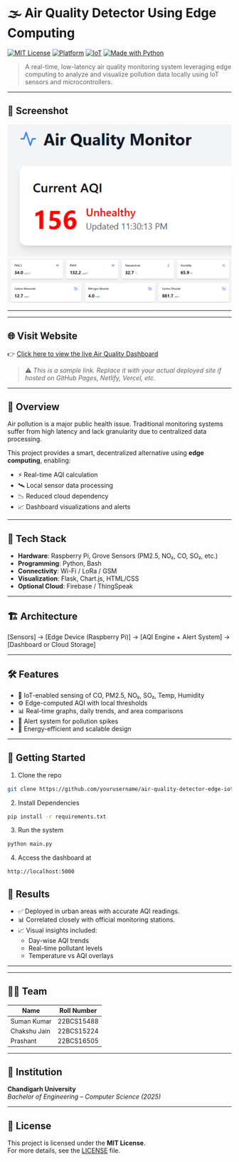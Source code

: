 
# 🌫️ Air Quality Detector Using Edge Computing

[![MIT License](https://img.shields.io/badge/license-MIT-green.svg)](LICENSE)
[![Platform](https://img.shields.io/badge/platform-RaspberryPi-orange.svg)](#)
[![IoT](https://img.shields.io/badge/IoT-enabled-blue.svg)](#)
[![Made with Python](https://img.shields.io/badge/Made%20with-Python-blue.svg)](#)

> A real-time, low-latency air quality monitoring system leveraging edge computing to analyze and visualize pollution data locally using IoT sensors and microcontrollers.

---

## 📸 Screenshot

<img src="photo1.png" alt="Dashboard View" width="700"/>
<img src="photo2.png" alt="Dashboard View" width="700"/>

---

---

## 🌐 Visit Website

👉 [Click here to view the live Air Quality Dashboard](https://jazzy-pithivier-dc198f.netlify.app/)

> ⚠️ *This is a sample link. Replace it with your actual deployed site if hosted on GitHub Pages, Netlify, Vercel, etc.*

---


## 📌 Overview

Air pollution is a major public health issue. Traditional monitoring systems suffer from high latency and lack granularity due to centralized data processing.

This project provides a smart, decentralized alternative using **edge computing**, enabling:
- ⚡ Real-time AQI calculation
- 🛰️ Local sensor data processing
- 📉 Reduced cloud dependency
- 📈 Dashboard visualizations and alerts

---

## 🧰 Tech Stack

- **Hardware**: Raspberry Pi, Grove Sensors (PM2.5, NO₂, CO, SO₂, etc.)
- **Programming**: Python, Bash
- **Connectivity**: Wi-Fi / LoRa / GSM
- **Visualization**: Flask, Chart.js, HTML/CSS
- **Optional Cloud**: Firebase / ThingSpeak

---

## 🏗️ Architecture
[Sensors] → [Edge Device (Raspberry Pi)] → [AQI Engine + Alert System] → [Dashboard or Cloud Storage]


---

## 🛠️ Features

- 📡 IoT-enabled sensing of CO, PM2.5, NO₂, SO₂, Temp, Humidity
- ⚙️ Edge-computed AQI with local thresholds
- 📊 Real-time graphs, daily trends, and area comparisons
- 🔔 Alert system for pollution spikes
- 🔋 Energy-efficient and scalable design

---

## 🚀 Getting Started

1. Clone the repo  
```bash
git clone https://github.com/yourusername/air-quality-detector-edge-iot.git
```
2. Install Dependencies
```bash
pip install -r requirements.txt
```
3. Run the system
```bash
python main.py
```
4. Access the dashboard at
```bash
http://localhost:5000
```
## 🧪 Results

- ✅ Deployed in urban areas with accurate AQI readings.
- 📊 Correlated closely with official monitoring stations.
- 📈 Visual insights included:
  - Day-wise AQI trends
  - Real-time pollutant levels
  - Temperature vs AQI overlays


---


---

## 👨‍💻 Team

| Name          | Roll Number  |
|---------------|--------------|
| Suman Kumar   | 22BCS15488   |
| Chakshu Jain  | 22BCS15224   |
| Prashant      | 22BCS16505   |

---
## 🏫 Institution

**Chandigarh University**  
*Bachelor of Engineering – Computer Science (2025)*

---

## 📜 License

This project is licensed under the **MIT License**.  
For more details, see the [LICENSE](LICENSE) file.

